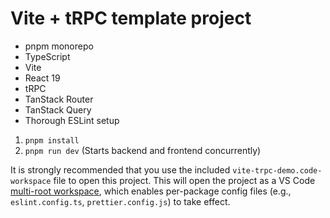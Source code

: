 # Vite + tRPC template project

- pnpm monorepo
- TypeScript
- Vite
- React 19
- tRPC
- TanStack Router
- TanStack Query
- Thorough ESLint setup

1. `pnpm install`
2. `pnpm run dev` (Starts backend and frontend concurrently)

It is strongly recommended that you use the included `vite-trpc-demo.code-workspace` file to open this project. This
will open the project as a VS Code [multi-root workspace](https://code.visualstudio.com/docs/editor/workspaces/workspaces#_multiroot-workspaces),
which enables per-package config files (e.g., `eslint.config.ts`, `prettier.config.js`) to take effect.
